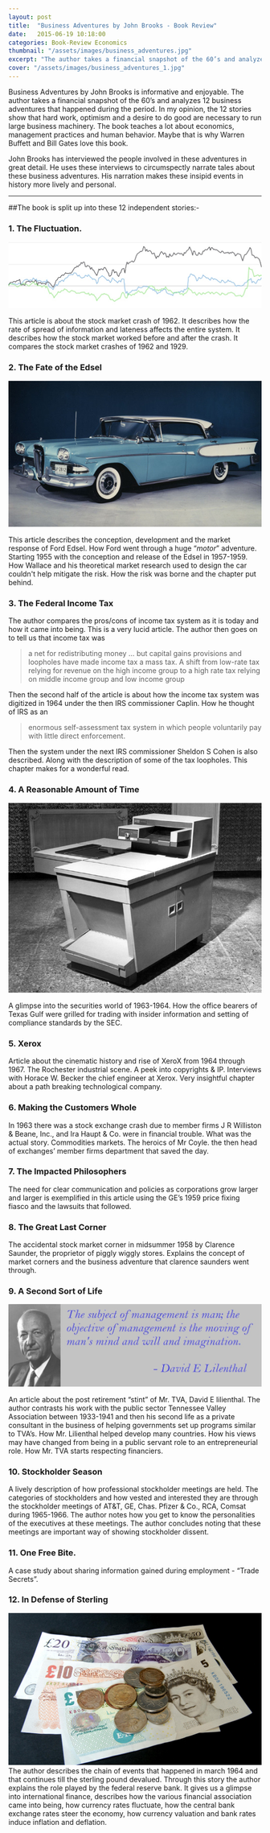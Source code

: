 ```yaml
---
layout: post
title:  "Business Adventures by John Brooks - Book Review"
date:   2015-06-19 10:18:00
categories: Book-Review Economics
thumbnail: "/assets/images/business_adventures.jpg"
excerpt: "The author takes a financial snapshot of the 60’s and analyzes 12 business adventures that happened during the period. In my opinion, the 12 stories show that hard work, optimism and a desire to do good are necessary to run large business machinery. Read about the stories."
cover: "/assets/images/business_adventures_1.jpg"
---
```

 

Business Adventures by John Brooks is informative and enjoyable. The author takes a financial snapshot of the 60’s and analyzes 12 business adventures that happened during the period. In my opinion, the 12 stories show that hard work, optimism and a desire to do good are necessary to run large business machinery. The book teaches a lot about economics, management practices and human behavior. Maybe that is why Warren Buffett and Bill Gates love this book.

John Brooks has interviewed the people involved in these adventures in great detail. He uses these interviews to circumspectly narrate tales about these business adventures. His narration makes these insipid events in history more lively and personal.
____

##The book is split up into these 12 independent stories:-

### 1. The Fluctuation.
![The Fluctuation](/assets/images/business_adventures_2.jpg)

This article is about the stock market crash of 1962. It describes how the rate of spread of information and lateness affects the entire system. It describes how the stock market worked before and after the crash. It compares the stock market crashes of 1962 and 1929.

### 2. The Fate of the Edsel
![Ford Edsel](/assets/images/business_adventures_3.jpg)

This article describes the conception, development and the market response of Ford Edsel. How Ford went through a huge “*motor*” adventure. Starting 1955 with the conception and release of the Edsel in 1957-1959. How Wallace and his theoretical market research used to design the car couldn't help mitigate the risk. How the risk was borne and the chapter put behind.

### 3. The Federal Income Tax

The author compares the pros/cons of income tax system as it is today and how it came into being. This is a very lucid article. The author then goes on to tell us that income tax was 

> a net for redistributing money … but capital gains provisions and loopholes have made income tax a mass tax. A shift from low-rate tax relying for revenue on the high income group to a high rate tax relying on middle income group and low income group

Then the second half of the article is about how the income tax system was digitized in 1964 under the then IRS commissioner Caplin. How he thought of IRS as an 
> enormous self-assessment tax system in which people voluntarily pay with little direct enforcement.

Then the system under the next IRS commissioner Sheldon S Cohen is also described. Along with the description of some of the tax loopholes. This chapter makes for a wonderful read.

### 4. A Reasonable Amount of Time

![Xerox 914](/assets/images/business_adventures_xerox.jpg)

A glimpse into the securities world of 1963-1964. How the office bearers of Texas Gulf were grilled for trading with insider information and setting of compliance standards by the SEC.

### 5. Xerox

Article about the cinematic history and rise of XeroX from 1964 through 1967. The Rochester industrial scene. A peek into copyrights & IP. Interviews with Horace W. Becker the chief engineer at Xerox. Very insightful chapter about a path breaking technological company.

### 6. Making the Customers Whole
In 1963 there was a stock exchange crash due to member firms J R Williston & Beane, Inc., and Ira Haupt & Co. were in financial trouble. What was the actual story. Commodities markets. The heroics of Mr Coyle. the then head of exchanges’ member firms department that saved the day.

### 7. The Impacted Philosophers
The need for clear communication and policies as corporations grow larger and larger is exemplified in this article using the GE’s 1959 price fixing fiasco and the lawsuits that followed.

### 8. The Great Last Corner
The accidental stock market corner in midsummer 1958 by Clarence Saunder, the proprietor of piggly wiggly stores. Explains the concept of market corners and the business adventure that clarence saunders went through.

### 9. A Second Sort of Life
![lilienthal](/assets/images/business_adventures_4.jpg)

An article about the post retirement “stint” of Mr. TVA, David E lilienthal. The author contrasts his work with the public sector Tennessee Valley Association between 1933-1941 and then his second life as a private consultant in the business of helping governments set up programs similar to TVA’s. How Mr. Lilienthal helped develop many countries. How his views may have changed from being in a public servant role to an entrepreneurial role. How Mr. TVA starts respecting financiers.

### 10. Stockholder Season
A lively description of how professional stockholder meetings are held. The categories of stockholders and how vested and interested they are through the stockholder meetings of AT&T, GE, Chas. Pfizer & Co., RCA, Comsat during 1965-1966. The author notes how you get to know the personalities of the executives at these meetings. The author concludes noting that these meetings are important way of showing stockholder dissent.

### 11. One Free Bite.
A case study about sharing information gained during employment - “Trade Secrets”.

### 12. In Defense of Sterling
![Sterling](/assets/images/business_adventures_5.jpg)
The author describes the chain of events that happened in march 1964 and that continues till the sterling pound devalued. Through this story the author explains the role played by the federal reserve bank. It gives us a glimpse into international finance, describes how the various financial association came into being, how currency rates fluctuate, how the central bank exchange rates steer the economy, how currency valuation and bank rates induce inflation and deflation.
